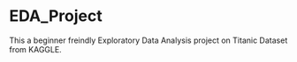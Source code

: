 # EDA_Project
This a beginner freindly Exploratory Data Analysis project on Titanic Dataset from KAGGLE.
